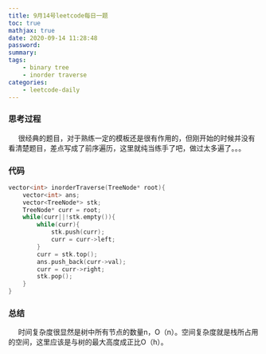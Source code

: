```yaml
---
title: 9月14号leetcode每日一题
toc: true
mathjax: true
date: 2020-09-14 11:28:48
password:
summary:
tags:
    - binary tree
    - inorder traverse
categories:
    - leetcode-daily
---
```

### 思考过程
&nbsp;&nbsp;&nbsp;&nbsp;&nbsp;很经典的题目，对于熟练一定的模板还是很有作用的，但刚开始的时候并没有看清楚题目，差点写成了前序遍历，这里就纯当练手了吧，做过太多遍了。。。
<!--more-->
### 代码
```c++
vector<int> inorderTraverse(TreeNode* root){
    vector<int> ans;
    vector<TreeNode*> stk;
    TreeNode* curr = root;
    while(curr||!stk.empty()){
        while(curr){
            stk.push(curr);
            curr = curr->left;
        }
        curr = stk.top();
        ans.push_back(curr->val);
        curr = curr->right;
        stk.pop();
    }
}
```

### 总结
&nbsp;&nbsp;&nbsp;&nbsp;&nbsp;时间复杂度很显然是树中所有节点的数量n，O（n）。空间复杂度就是栈所占用的空间，这里应该是与树的最大高度成正比O（h）。
